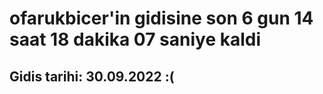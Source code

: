 # ofarukbicer'in gidisine son 6 gun 14 saat 18 dakika 07 saniye kaldi

## Gidis tarihi: 30.09.2022 :(